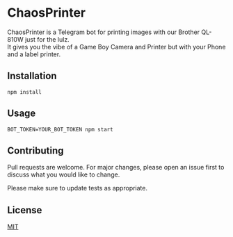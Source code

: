 # ChaosPrinter

ChaosPrinter is a Telegram bot for printing images with our Brother QL-810W just for the lulz.<br>
It gives you the vibe of a Game Boy Camera and Printer but with your Phone and a label printer.

## Installation
    npm install
## Usage
    BOT_TOKEN=YOUR_BOT_TOKEN npm start

## Contributing
Pull requests are welcome. For major changes, please open an issue first to discuss what you would like to change.

Please make sure to update tests as appropriate.

## License
[MIT](https://choosealicense.com/licenses/mit/)